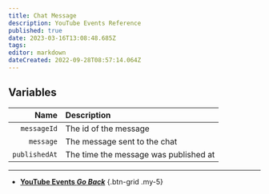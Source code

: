 ```yaml
---
title: Chat Message
description: YouTube Events Reference
published: true
date: 2023-03-16T13:08:48.685Z
tags: 
editor: markdown
dateCreated: 2022-09-28T08:57:14.064Z
---
```


## Variables
Name | Description
----:|:------------
`messageId` | The id of the message
`message` | The message sent to the chat
`publishedAt` | The time the message was published at

---

- [<i class="mdi mdi-chevron-left"></i>**YouTube Events *Go Back***](/Platforms/YouTube/Events)
{.btn-grid .my-5}